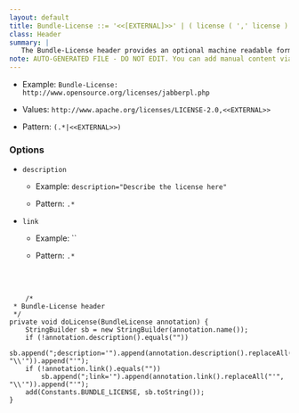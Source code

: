```yaml
---
layout: default
title: Bundle-License ::= '<<[EXTERNAL]>>' | ( license ( ',' license ) * )
class: Header
summary: |
   The Bundle-License header provides an optional machine readable form of license information.
note: AUTO-GENERATED FILE - DO NOT EDIT. You can add manual content via same filename in ext folder. 
---
```


- Example: `Bundle-License: http://www.opensource.org/licenses/jabberpl.php`

- Values: `http://www.apache.org/licenses/LICENSE-2.0,<<EXTERNAL>>`

- Pattern: `(.*|<<EXTERNAL>>)`

### Options ###

- `description`
  - Example: `description="Describe the license here"`

  - Pattern: `.*`


- `link`
  - Example: ``

  - Pattern: `.*`

<!-- Manual content from: ext/bundle_license.md --><br /><br />
	
		/*
	 * Bundle-License header
	 */
	private void doLicense(BundleLicense annotation) {
		StringBuilder sb = new StringBuilder(annotation.name());
		if (!annotation.description().equals(""))
			sb.append(";description='").append(annotation.description().replaceAll("'", "\\'")).append("'");
		if (!annotation.link().equals(""))
			sb.append(";link='").append(annotation.link().replaceAll("'", "\\'")).append("'");
		add(Constants.BUNDLE_LICENSE, sb.toString());
	}

	
